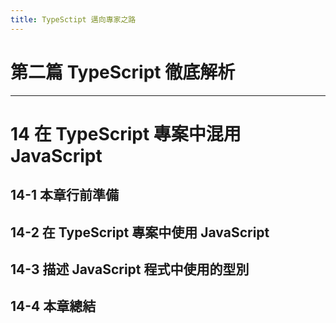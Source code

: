 ```yaml
---
title: TypeSctipt 邁向專家之路
---
```


# 第二篇 TypeScript 徹底解析
---
# 14 在 TypeScript 專案中混用 JavaScript

## 14-1 本章行前準備
## 14-2 在 TypeScript 專案中使用 JavaScript
## 14-3 描述 JavaScript 程式中使用的型別
## 14-4 本章總結
